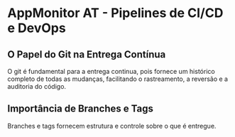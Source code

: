 # AppMonitor AT - Pipelines de CI/CD e DevOps

## O Papel do Git na Entrega Contínua

O git é fundamental para a entrega continua, pois fornece um histórico completo de todas as mudanças, facilitando o rastreamento, a reversão e a auditoria do código.

## Importância de Branches e Tags

Branches e tags fornecem estrutura e controle sobre o que é entregue.